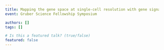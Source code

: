 ```yaml
---
title: Mapping the gene space at single-cell resolution with gene signal pattern analysis
event: Gruber Science Fellowship Symposium

authors: []
tags: []

# Is this a featured talk? (true/false)
featured: false
---
```

